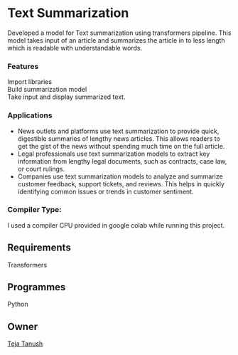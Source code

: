 # Text Summarization
Developed a model for Text summarization using transformers pipeline. This model takes input of an article and summarizes the article in to less length which is readable with understandable words.
### Features  
Import  libraries                                                                                     
Build summarization model                                                                             
Take input and display summarized text.                                                               
### Applications  
* News outlets and platforms use text summarization to provide quick, digestible summaries of lengthy news articles. This allows readers to get the gist of the news without spending much time on the full article.
* Legal professionals use text summarization models to extract key information from lengthy legal documents, such as contracts, case law, or court rulings.
* Companies use text summarization models to analyze and summarize customer feedback, support tickets, and reviews. This helps in quickly identifying common issues or trends in customer sentiment.
### Compiler Type:  
I used a compiler CPU provided in google colab while running this project.
## Requirements  
Transformers                                                                                          
## Programmes  
Python  
## Owner  
[Teja Tanush](https://github.com/tejatanush) 
